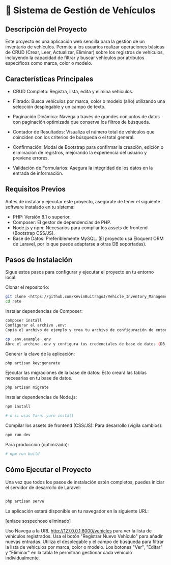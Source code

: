 # 🚗 Sistema de Gestión de Vehículos

## Descripción del Proyecto
Este proyecto es una aplicación web sencilla para la gestión de un inventario de vehículos. Permite a los usuarios realizar operaciones básicas de CRUD (Crear, Leer, Actualizar, Eliminar) sobre los registros de vehículos, incluyendo la capacidad de filtrar y buscar vehículos por atributos específicos como marca, color o modelo.

## Características Principales
- CRUD Completo: Registra, lista, edita y elimina vehículos.

- Filtrado: Busca vehículos por marca, color o modelo (año) utilizando una selección desplegable y un campo de texto.

- Paginación Dinámica: Navega a través de grandes conjuntos de datos con paginación optimizada que conserva los filtros de búsqueda.

- Contador de Resultados: Visualiza el número total de vehículos que coinciden con los criterios de búsqueda o el total general.

- Confirmación: Modal de Bootstrap para confirmar la creación, edición o eliminación de registros, mejorando la experiencia del usuario y previene errores.

- Validación de Formularios: Asegura la integridad de los datos en la entrada de información.
## Requisitos Previos

 Antes de instalar y ejecutar este proyecto, asegúrate de tener el siguiente software instalado en tu sistema:

- PHP: Versión 8.1 o superior.
- Composer: El gestor de dependencias de PHP.
- Node.js y npm: Necesarios para compilar los assets de frontend (Bootstrap CSS/JS).
- Base de Datos: Preferiblemente MySQL. (El proyecto usa Eloquent ORM de Laravel, por lo que puede adaptarse a otras DB soportadas).
## Pasos de Instalación
Sigue estos pasos para configurar y ejecutar el proyecto en tu entorno local:

Clonar el repositorio:

```bash
git clone <https://github.com/KevinBuitragoJ/Vehicle_Inventory_Management.git>
cd reto
```
Instalar dependencias de Composer:

```bash
composer install
Configurar el archivo .env:
Copia el archivo de ejemplo y crea tu archivo de configuración de entorno:
```
```bash
cp .env.example .env
Abre el archivo .env y configura tus credenciales de base de datos (DB_DATABASE, DB_USERNAME, DB_PASSWORD, etc.) y cualquier otra variable de entorno necesaria.
```
Generar la clave de la aplicación:

```bash
php artisan key:generate
```
Ejecutar las migraciones de la base de datos:
Esto creará las tablas necesarias en tu base de datos.

```bash
php artisan migrate
```

Instalar dependencias de Node.js:

```bash
npm install

# o si usas Yarn: yarn install
```

Compilar los assets de frontend (CSS/JS):
Para desarrollo (vigila cambios):

```bash
npm run dev
``` 
Para producción (optimizado):
```bash
# npm run build
```
## Cómo Ejecutar el Proyecto
Una vez que todos los pasos de instalación estén completos, puedes iniciar el servidor de desarrollo de Laravel:

```bash

php artisan serve
```
La aplicación estará disponible en tu navegador en la siguiente URL:

[enlace sospechoso eliminado]

Uso
Navega a la URL http://127.0.0.1:8000/vehicles para ver la lista de vehículos registrados.
Usa el botón "Registrar Nuevo Vehículo" para añadir nuevas entradas.
Utiliza el desplegable y el campo de búsqueda para filtrar la lista de vehículos por marca, color o modelo.
Los botones "Ver", "Editar" y "Eliminar" en la tabla te permitirán gestionar cada vehículo individualmente.
